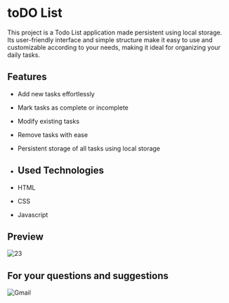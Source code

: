 # toDO List
This project is a Todo List application made persistent using local storage. Its user-friendly interface and simple structure make it easy to use and customizable according to your needs, making it ideal for organizing your daily tasks.
## Features

- Add new tasks effortlessly
- Mark tasks as complete or incomplete
- Modify existing tasks
- Remove tasks with ease
- Persistent storage of all tasks using local storage
  
- ## Used Technologies
- HTML
- CSS
- Javascript

## Preview 
![23](https://github.com/user-attachments/assets/4d4bba7c-b80e-4eb1-9350-048cdc2699e0)



## For your questions and suggestions
<a href="mailto:mehmet.polat2035@gmail.com" target="_blank" style="text-decoration: none;">
    <img src="https://img.shields.io/badge/Gmail-D14836.svg?style=for-the-badge&logo=Gmail&logoColor=white" alt="Gmail">
</a>
